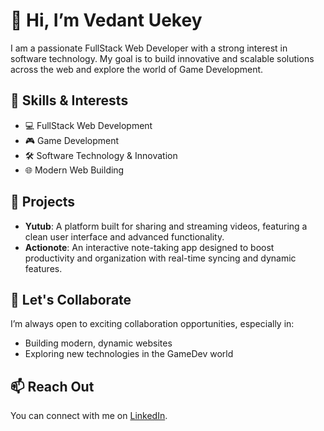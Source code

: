 # 👋 Hi, I’m Vedant Uekey

I am a passionate FullStack Web Developer with a strong interest in software technology. My goal is to build innovative and scalable solutions across the web and explore the world of Game Development.

## 🚀 Skills & Interests
- 💻 FullStack Web Development
- 🎮 Game Development
- 🛠️ Software Technology & Innovation
- 🌐 Modern Web Building

## 🌟 Projects
- **Yutub**: A platform built for sharing and streaming videos, featuring a clean user interface and advanced functionality.
- **Actionote**: An interactive note-taking app designed to boost productivity and organization with real-time syncing and dynamic features.

## 🤝 Let's Collaborate
I’m always open to exciting collaboration opportunities, especially in:
- Building modern, dynamic websites
- Exploring new technologies in the GameDev world

## 📫 Reach Out
You can connect with me on [LinkedIn](https://www.linkedin.com/in/vedant-uekey-052268291/).

<!---
code-vedant/code-vedant is a ✨ special ✨ repository because its `README.md` (this file) appears on your GitHub profile.
You can click the Preview link to take a look at your changes.
--->
